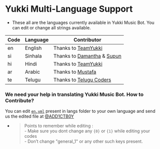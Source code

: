 # Yukki Multi-Language Support

- These all are the languages currently available in Yukki Music Bot. You can edit or change all strings available.

| Code | Language | Contributor |
|-|-------|-------|
| en | English | Thanks to [TeamYukki](https://t.me/ADD1CTB0Y)
| si | Sinhala  | Thanks to [Damantha](https://t.me/ADD1CTB0Y) & [Supun](https://t.me/ADD1CTB0Y)
| hi | Hindi  | Thanks to [TeamYukki](https://t.me/ADD1CTB0Y)
| ar | Arabic | Thanks to [Mustafa](https://t.me/ADD1CTB0Y)
| te | Telugu | Thanks to [Telugu Coders](https://t.me/ADD1CTB0Y)


### We need your help in translating Yukki Music Bot. How to Contribute?

You can edit [`en.yml`](https://github.com/TeamYukki/YukkiMusicBot/blob/master/strings/langs/en.yml) present in langs folder to your own language and send us the edited file at [@ADD1CTB0Y](https://t.me/ADD1CTB0Y)

- > Points to remember while editing : <br> - Make sure you dont change any `{0}` or `{1}` while editing your codes <br> - Don’t change "general_1" or any other such keys present.
